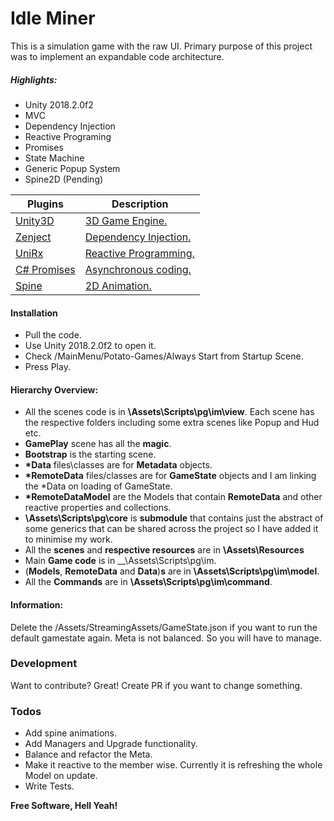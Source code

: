 # Idle Miner

This is a simulation game with the raw UI. Primary purpose of this project was to implement an expandable code architecture. 

##### Highlights:
  - Unity 2018.2.0f2
  - MVC
  - Dependency Injection
  - Reactive Programing
  - Promises
  - State Machine
  - Generic Popup System
  - Spine2D (Pending)

| Plugins | Description |
| ------ | ------ |
|[Unity3D] | [3D Game Engine.][GE]|
| [Zenject] | [Dependency Injection.][DE] |
| [UniRx] | [Reactive Programming.][RP] |
| [C# Promises] | [Asynchronous coding.][AC] |
| [Spine] | [2D Animation.][SP] |

#### Installation
  - Pull the code.
  - Use Unity 2018.2.0f2 to open it.
  - Check /MainMenu/Potato-Games/Always Start from Startup Scene.
  - Press Play.

#### Hierarchy Overview:
  - All the scenes code is in __\Assets\Scripts\pg\im\view__. Each scene has the respective folders including some extra scenes like Popup and Hud etc.
  - __GamePlay__ scene has all the __magic__.
  - __Bootstrap__ is the starting scene.
  - __*Data__ files\classes are for __Metadata__ objects.
  - __*RemoteData__ files/classes are for __GameState__ objects and I am linking the *Data on loading of GameState.
  - __*RemoteDataModel__ are the Models that contain __RemoteData__ and other reactive properties and collections.
  - __\Assets\Scripts\pg\core__ is __submodule__ that contains just the abstract of some generics that can be shared across the project so I have added it to minimise my work.
  - All the __scenes__ and __respective resources__ are in __\Assets\Resources__
  - Main __Game code__ is in __\Assets\Scripts\pg\im\.
  - (__Models__, __RemoteData__ and __Data__)__s__ are in __\Assets\Scripts\pg\im\model__.
  - All the __Commands__ are in   __\Assets\Scripts\pg\im\command__.

#### Information:
Delete the /Assets/StreamingAssets/GameState.json if you want to run the default gamestate again.
Meta is not balanced. So you will have to manage.


### Development
Want to contribute? Great!
Create PR if you want to change something.


### Todos
 - Add spine animations.
 - Add Managers and Upgrade functionality.
 - Balance and refactor the Meta.
 - Make it reactive to the member wise. Currently it is refreshing the whole Model on update.
 - Write Tests.


**Free Software, Hell Yeah!**

[//]: # (These are reference links used in the body of this note and get stripped out when the markdown processor does its job. There is no need to format nicely because it shouldn't be seen. Thanks SO - http://stackoverflow.com/questions/4823468/store-comments-in-markdown-syntax)


   [Unity3D]: <https://unity3d.com/unity/whats-new/unity-2018.2.0>
   [Zenject]: < https://github.com/svermeulen/Zenject>
   [UniRx]: <https://github.com/neuecc/UniRx>
   [C# Promises]: <https://github.com/Real-Serious-Games/C-Sharp-Promise>
   [Spine]: <http://esotericsoftware.com/>

   [GE]: <https://en.wikipedia.org/wiki/Game_engine>
   [DE]: <https://en.wikipedia.org/wiki/Dependency_injection>
   [RP]: <https://en.wikipedia.org/wiki/Reactive_programming>
   [AC]: <http://www.what-could-possibly-go-wrong.com/promises-for-game-development/#introduction-to-promises>
   [SP]: <http://esotericsoftware.com/blog>

